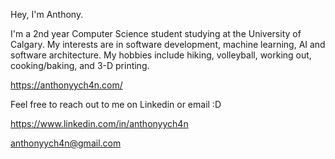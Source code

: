 Hey, I'm Anthony.

I'm a 2nd year Computer Science student studying at the University of Calgary. 
My interests are in software development, machine learning, AI and software architecture.
My hobbies include hiking, volleyball, working out, cooking/baking, and 3-D printing.

https://anthonyych4n.com/

Feel free to reach out to me on Linkedin or email :D

https://www.linkedin.com/in/anthonyych4n

anthonyych4n@gmail.com


<!---
anthonyych4n/anthonyych4n is a ✨ special ✨ repository because its `README.md` (this file) appears on your GitHub profile.
You can click the Preview link to take a look at your changes.
--->
